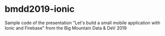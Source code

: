 # bmdd2019-ionic
Sample code of the presentation "Let's build a small mobile application with Ionic and Firebase" from the Big Mountain Data &amp; DeV 2019
